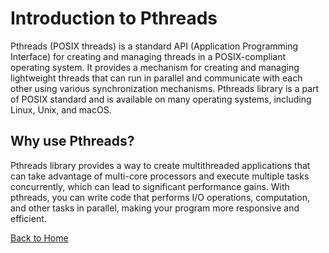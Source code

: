 # Introduction to Pthreads

Pthreads (POSIX threads) is a standard API (Application Programming Interface) for creating and managing threads in a POSIX-compliant operating system. It provides a mechanism for creating and managing lightweight threads that can run in parallel and communicate with each other using various synchronization mechanisms. Pthreads library is a part of POSIX standard and is available on many operating systems, including Linux, Unix, and macOS.

## Why use Pthreads?

Pthreads library provides a way to create multithreaded applications that can take advantage of multi-core processors and execute multiple tasks concurrently, which can lead to significant performance gains. With pthreads, you can write code that performs I/O operations, computation, and other tasks in parallel, making your program more responsive and efficient.

[Back to Home](https://github.com/japnitahuja/POSIX-Threads)

